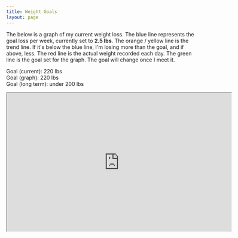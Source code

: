 ```yaml
---
title: Weight Goals
layout: page
---
```


<p>The below is a graph of my current weight loss. The blue line represents the goal loss per week, currently set to <strong>2.5 lbs</strong>. The orange / yellow line is the trend line. If it's below the blue line, I'm losing more than the goal, and if above, less. The red line is the actual weight recorded each day. The green line is the goal set for the graph. The goal will change once I meet it.</p>
<p>Goal (current): 220 lbs <br data-preserve-html-node="true">
Goal (graph): 220 lbs<br data-preserve-html-node="true">
Goal (long term): under 200 lbs<br data-preserve-html-node="true"></p>
<iframe src="https://docs.google.com/spreadsheets/d/e/2PACX-1vS30EHzKaWQKml_KvK5J28WoA36y4iUbe6p7Ie-S1IR20wAvzP6Ejs4X8LqtMqk_gwzu0fJhu90cRMi/pubchart?oid=3&amp;format=interactive" width="600" height="371"></iframe>